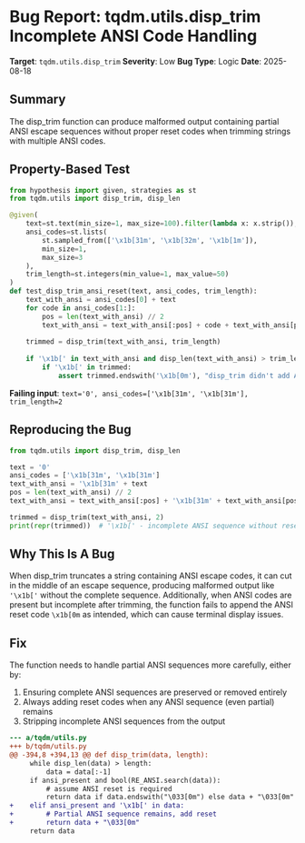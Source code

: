 # Bug Report: tqdm.utils.disp_trim Incomplete ANSI Code Handling

**Target**: `tqdm.utils.disp_trim`
**Severity**: Low
**Bug Type**: Logic
**Date**: 2025-08-18

## Summary

The disp_trim function can produce malformed output containing partial ANSI escape sequences without proper reset codes when trimming strings with multiple ANSI codes.

## Property-Based Test

```python
from hypothesis import given, strategies as st
from tqdm.utils import disp_trim, disp_len

@given(
    text=st.text(min_size=1, max_size=100).filter(lambda x: x.strip()),
    ansi_codes=st.lists(
        st.sampled_from(['\x1b[31m', '\x1b[32m', '\x1b[1m']),
        min_size=1,
        max_size=3
    ),
    trim_length=st.integers(min_value=1, max_value=50)
)
def test_disp_trim_ansi_reset(text, ansi_codes, trim_length):
    text_with_ansi = ansi_codes[0] + text
    for code in ansi_codes[1:]:
        pos = len(text_with_ansi) // 2
        text_with_ansi = text_with_ansi[:pos] + code + text_with_ansi[pos:]
    
    trimmed = disp_trim(text_with_ansi, trim_length)
    
    if '\x1b[' in text_with_ansi and disp_len(text_with_ansi) > trim_length:
        if '\x1b[' in trimmed:
            assert trimmed.endswith('\x1b[0m'), "disp_trim didn't add ANSI reset code"
```

**Failing input**: `text='0', ansi_codes=['\x1b[31m', '\x1b[31m'], trim_length=2`

## Reproducing the Bug

```python
from tqdm.utils import disp_trim, disp_len

text = '0'
ansi_codes = ['\x1b[31m', '\x1b[31m']
text_with_ansi = '\x1b[31m' + text
pos = len(text_with_ansi) // 2
text_with_ansi = text_with_ansi[:pos] + '\x1b[31m' + text_with_ansi[pos:]

trimmed = disp_trim(text_with_ansi, 2)
print(repr(trimmed))  # '\x1b[' - incomplete ANSI sequence without reset
```

## Why This Is A Bug

When disp_trim truncates a string containing ANSI escape codes, it can cut in the middle of an escape sequence, producing malformed output like `'\x1b['` without the complete sequence. Additionally, when ANSI codes are present but incomplete after trimming, the function fails to append the ANSI reset code `\x1b[0m` as intended, which can cause terminal display issues.

## Fix

The function needs to handle partial ANSI sequences more carefully, either by:
1. Ensuring complete ANSI sequences are preserved or removed entirely
2. Always adding reset codes when any ANSI sequence (even partial) remains
3. Stripping incomplete ANSI sequences from the output

```diff
--- a/tqdm/utils.py
+++ b/tqdm/utils.py
@@ -394,8 +394,13 @@ def disp_trim(data, length):
     while disp_len(data) > length:
         data = data[:-1]
     if ansi_present and bool(RE_ANSI.search(data)):
         # assume ANSI reset is required
         return data if data.endswith("\033[0m") else data + "\033[0m"
+    elif ansi_present and '\x1b[' in data:
+        # Partial ANSI sequence remains, add reset
+        return data + "\033[0m"
     return data
```